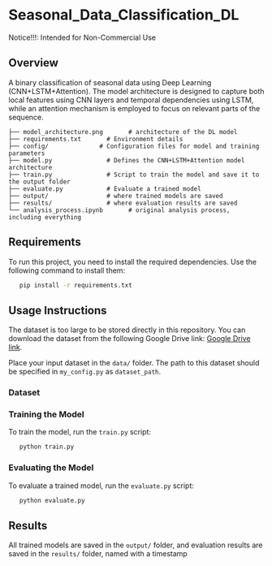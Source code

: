 # Seasonal_Data_Classification_DL

Notice!!!: Intended for Non-Commercial Use  

## Overview

A binary classification of seasonal data using Deep Learning (CNN+LSTM+Attention).
The model architecture is designed to capture both local features using CNN layers and temporal dependencies using LSTM, while an attention mechanism is employed to focus on relevant parts of the sequence.


```plaintext
├── model_architecture.png       # architecture of the DL model
├── requirements.txt       # Environment details
├── config/              # Configuration files for model and training parameters
├── model.py               # Defines the CNN+LSTM+Attention model architecture
├── train.py               # Script to train the model and save it to the output folder
├── evaluate.py            # Evaluate a trained model
├── output/                # where trained models are saved
├── results/               # where evaluation results are saved
└── analysis_process.ipynb       # original analysis process, including everything
```

## Requirements

To run this project, you need to install the required dependencies. Use the following command to install them:


```sh
   pip install -r requirements.txt
   ```


## Usage Instructions

The dataset is too large to be stored directly in this repository. You can download the dataset from the following Google Drive link: [Google Drive link](https://drive.google.com/file/d/1tCCQx9c1BHlGrhriokhgtXoMlV7lEZxM/view?usp=sharing).

Place your input dataset in the `data/` folder. The path to this dataset should be specified in `my_config.py` as `dataset_path`.

### Dataset


### Training the Model

To train the model, run the `train.py` script:

```sh
   python train.py
```
### Evaluating the Model

To evaluate a trained model, run the `evaluate.py` script:

```sh
   python evaluate.py
```

## Results

All trained models are saved in the `output/` folder, and evaluation results are saved in the `results/` folder, named with a timestamp

